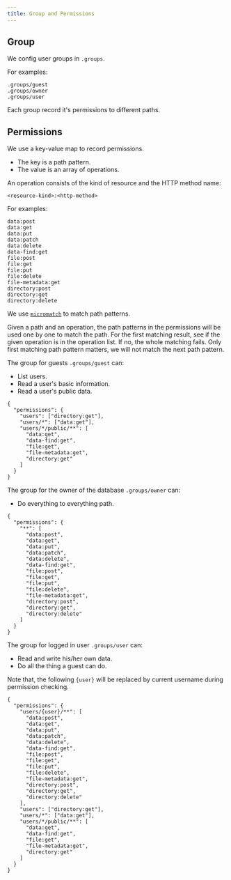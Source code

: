 ```yaml
---
title: Group and Permissions
---
```


## Group

We config user groups in `.groups`.

For examples:

```
.groups/guest
.groups/owner
.groups/user
```

Each group record it's permissions to different paths.

## Permissions

We use a key-value map to record permissions.

- The key is a path pattern.
- The value is an array of operations.

An operation consists of the kind of resource and the HTTP method name:

```
<resource-kind>:<http-method>
```

For examples:

```
data:post
data:get
data:put
data:patch
data:delete
data-find:get
file:post
file:get
file:put
file:delete
file-metadata:get
directory:post
directory:get
directory:delete
```

We use [`micromatch`](https://github.com/micromatch/micromatch)
to match path patterns.

Given a path and an operation,
the path patterns in the permissions
will be used one by one to match the path.
For the first matching result,
see if the given operation is in the operation list.
If no, the whole matching fails.
Only first matching path pattern matters,
we will not match the next path pattern.

The group for guests `.groups/guest` can:

- List users.
- Read a user's basic information.
- Read a user's public data.

```
{
  "permissions": {
    "users": ["directory:get"],
    "users/*": ["data:get"],
    "users/*/public/**": [
      "data:get",
      "data-find:get",
      "file:get",
      "file-metadata:get",
      "directory:get"
    ]
  }
}
```

The group for the owner of the database `.groups/owner` can:

- Do everything to everything path.

```
{
  "permissions": {
    "**": [
      "data:post",
      "data:get",
      "data:put",
      "data:patch",
      "data:delete",
      "data-find:get",
      "file:post",
      "file:get",
      "file:put",
      "file:delete",
      "file-metadata:get",
      "directory:post",
      "directory:get",
      "directory:delete"
    ]
  }
}
```

The group for logged in user `.groups/user` can:

- Read and write his/her own data.
- Do all the thing a guest can do.

Note that, the following `{user}` will be replaced by
current username during permission checking.

```
{
  "permissions": {
    "users/{user}/**": [
      "data:post",
      "data:get",
      "data:put",
      "data:patch",
      "data:delete",
      "data-find:get",
      "file:post",
      "file:get",
      "file:put",
      "file:delete",
      "file-metadata:get",
      "directory:post",
      "directory:get",
      "directory:delete"
    ],
    "users": ["directory:get"],
    "users/*": ["data:get"],
    "users/*/public/**": [
      "data:get",
      "data-find:get",
      "file:get",
      "file-metadata:get",
      "directory:get"
    ]
  }
}
```
